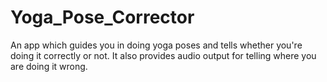 # Yoga_Pose_Corrector
An app which guides you in doing yoga poses and tells whether you're doing it correctly or not. It also provides audio output for telling where you are doing it wrong.
